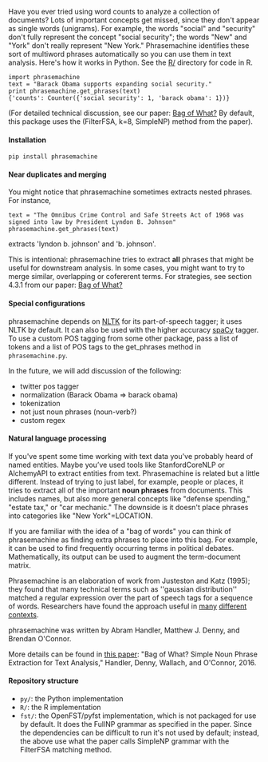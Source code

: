 Have you ever tried using word counts to analyze a collection of documents?
Lots of important concepts get missed, since they don't appear as single words
(unigrams).  For example, the words "social" and "security" don't fully
represent the concept "social security"; the words "New" and "York" don't
really represent "New York." Phrasemachine identifies these sort of multiword
phrases automatically so you can use them in text analysis. Here's how it works in Python. See the [R/](./R) directory for code in R.

    import phrasemachine
    text = "Barack Obama supports expanding social security."
    print phrasemachine.get_phrases(text)
    {'counts': Counter({'social security': 1, 'barack obama': 1})}

(For detailed technical discussion, see our paper: [Bag of What?](http://brenocon.com/handler2016phrases.pdf) By default, this package uses the (FilterFSA, k=8, SimpleNP) method from the paper).

#### Installation

    pip install phrasemachine

#### Near duplicates and merging

You might notice that phrasemachine sometimes extracts nested phrases. For instance,  

    text = "The Omnibus Crime Control and Safe Streets Act of 1968 was signed into law by President Lyndon B. Johnson"
    phrasemachine.get_phrases(text)

extracts 'lyndon b. johnson' and 'b. johnson'. 

This is intentional: phrasemachine tries to extract **all** phrases that might be useful for downstream analysis. In some cases, you might want to try to merge similar, overlapping or cofererent terms. For strategies, see section 4.3.1 from our paper: [Bag of What?](http://brenocon.com/handler2016phrases.pdf)

#### Special configurations  

phrasemachine depends on [NLTK](http://www.nltk.org/) for its part-of-speech
tagger; it uses NLTK by default. It can also be used with the higher accuracy
[spaCy](https://spacy.io/) tagger. To use a custom POS tagging from some other package, pass a list of tokens and a list of POS tags to the get_phrases method in `phrasemachine.py`.

In the future, we will add discussion of the following:
- twitter pos tagger
- normalization (Barack Obama => barack obama)
- tokenization
- not just noun phrases (noun-verb?)
- custom regex

#### Natural language processing

If you've spent some time working with text data you've probably heard of named
entities. Maybe you’ve used tools like StanfordCoreNLP or AlchemyAPI to extract
entities from text. Phrasemachine is related but a little different.  Instead
of trying to just label, for example, people or places, it tries to extract all
of the important **noun phrases** from documents.  This includes names, but also
more general concepts like "defense spending," "estate tax," or "car mechanic."
The downside is it doesn't place phrases into categories like "New
York"=LOCATION.

If you are familiar with the idea of a "bag of words" you can think of
phrasemachine as finding extra phrases to place into this bag.  For example, it
can be used to find frequently occurring terms in political debates.
Mathematically, its output can be used to augment the term-document matrix.

Phrasemachine is an elaboration of work from Justeston and Katz (1995);
they found that many technical terms such as ''gaussian distribution'' matched
a regular expression over the part of speech tags for a sequence of words.
Researchers have found the approach useful in
[many](http://vis.stanford.edu/papers/keyphrases)
[different](http://personalpages.manchester.ac.uk/staff/sophia.ananiadou/ijodl2000.pdf)
[contexts](http://www.aclweb.org/anthology/Q14-1029).

phrasemachine was written by Abram Handler, Matthew J. Denny, and Brendan O'Connor.

More details can be found in [this paper](http://brenocon.com/handler2016phrases.pdf): "Bag of What? Simple Noun Phrase Extraction for Text Analysis," Handler, Denny, Wallach, and O'Connor, 2016.


#### Repository structure

 * `py/`: the Python implementation
 * `R/`: the R implementation
 * `fst/`: the OpenFST/pyfst implementation, which is not packaged for use by
 default.  It does the FullNP grammar as specified in the paper.  Since the
 dependencies can be difficult to run it's not used by default; instead, the
 above use what the paper calls SimpleNP grammar with the FilterFSA matching
 method.
